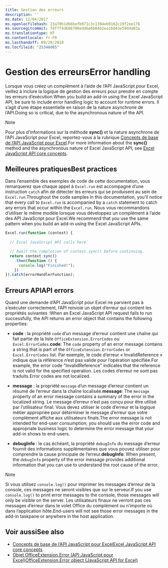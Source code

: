 ```yaml
---
title: Gestion des erreurs
description: ''
ms.date: 12/04/2017
ms.openlocfilehash: 23a70b1d66befb971c3c1394eb9162c19f2ee176
ms.sourcegitcommit: fdf7f4d686700edd6e6b04b2ea1bd43e59d4a03a
ms.translationtype: HT
ms.contentlocale: fr-FR
ms.lasthandoff: 09/28/2018
ms.locfileid: "25348085"
---
```

# <a name="error-handling"></a><span data-ttu-id="f931e-102">Gestion des erreurs</span><span class="sxs-lookup"><span data-stu-id="f931e-102">Error handling</span></span>

<span data-ttu-id="f931e-103">Lorsque vous créez un complément à l’aide de l’API JavaScript pour Excel, veillez à inclure la logique de gestion des erreurs pour prendre en compte les erreurs d’exécution.</span><span class="sxs-lookup"><span data-stu-id="f931e-103">When you build an add-in using the Excel JavaScript API, be sure to include error handling logic to account for runtime errors.</span></span> <span data-ttu-id="f931e-104">Il s’agit d’une étape essentielle en raison de la nature asynchrone de l’API.</span><span class="sxs-lookup"><span data-stu-id="f931e-104">Doing so is critical, due to the asynchronous nature of the API.</span></span>

> [!NOTE]
> <span data-ttu-id="f931e-105">Pour plus d’informations sur la méthode **sync()** et la nature asynchrone de l’API JavaScript pour Excel, reportez-vous à la rubrique [Concepts de base de l’API JavaScript pour Excel](excel-add-ins-core-concepts.md).</span><span class="sxs-lookup"><span data-stu-id="f931e-105">For more information about the **sync()** method and the asynchronous nature of Excel JavaScript API, see [Excel JavaScript API core concepts](excel-add-ins-core-concepts.md).</span></span>

## <a name="best-practices"></a><span data-ttu-id="f931e-106">Meilleures pratiques</span><span class="sxs-lookup"><span data-stu-id="f931e-106">Best practices</span></span>

<span data-ttu-id="f931e-107">Dans l’ensemble des exemples de code de cette documentation, vous remarquerez que chaque appel à `Excel.run` est accompagné d’une instruction `catch` afin de détecter les erreurs qui se produisent au sein de `Excel.run`.</span><span class="sxs-lookup"><span data-stu-id="f931e-107">Throughout the code samples in this documentation, you'll notice that every call to `Excel.run` is accompanied by a `catch` statement to catch any errors that occur within the `Excel.run`.</span></span> <span data-ttu-id="f931e-108">Nous vous recommandons d’utiliser le même modèle lorsque vous développez un complément à l’aide des API JavaScript pour Excel.</span><span class="sxs-lookup"><span data-stu-id="f931e-108">We recommend that you use the same pattern when you build an add-in using the Excel JavaScript APIs.</span></span>

```js
Excel.run(function (context) { 
  
  // Excel JavaScript API calls here

  // Await the completion of context.sync() before continuing.
  return context.sync()
    .then(function () {
      console.log("Finished!");
    })
}).catch(errorHandlerFunction);     
```

## <a name="api-errors"></a><span data-ttu-id="f931e-109">Erreurs API</span><span class="sxs-lookup"><span data-stu-id="f931e-109">API errors</span></span> 

<span data-ttu-id="f931e-110">Quand une demande d’API JavaScript pour Excel ne parvient pas à s’exécuter correctement, l’API renvoie un objet d’erreur qui contient les propriétés suivantes :</span><span class="sxs-lookup"><span data-stu-id="f931e-110">When an Excel JavaScript API request fails to run successfully, the API returns an error object that contains the following properties:</span></span> 

- <span data-ttu-id="f931e-111">**code** :  la propriété `code` d’un message d’erreur contient une chaîne qui fait partie de la liste `OfficeExtension.ErrorCodes` ou `Excel.ErrorCodes`.</span><span class="sxs-lookup"><span data-stu-id="f931e-111">**code**:  The `code` property of an error message contains a string that is part of the `OfficeExtension.ErrorCodes` or `Excel.ErrorCodes` list.</span></span> <span data-ttu-id="f931e-112">Par exemple, le code d’erreur « InvalidReference » indique que la référence n’est pas valide pour l’opération spécifiée.</span><span class="sxs-lookup"><span data-stu-id="f931e-112">For example, the error code "InvalidReference" indicates that the reference is not valid for the specified operation.</span></span> <span data-ttu-id="f931e-113">Les codes d’erreur ne sont pas traduits.</span><span class="sxs-lookup"><span data-stu-id="f931e-113">Error codes are not localized.</span></span> 

- <span data-ttu-id="f931e-114">**message** : la propriété `message` d’un message d’erreur contient un résumé de l’erreur dans la chaîne localisée.</span><span class="sxs-lookup"><span data-stu-id="f931e-114">**message**: The `message` property of an error message contains a summary of the error in the localized string.</span></span> <span data-ttu-id="f931e-115">Le message d’erreur n’est pas conçu pour être utilisé par l’utilisateur final. Vous devez utiliser le code d’erreur et la logique métier appropriée pour déterminer le message d’erreur que votre complément affiche aux utilisateurs finals.</span><span class="sxs-lookup"><span data-stu-id="f931e-115">The error message is not intended for end-user consumption; you should use the error code and appropriate business logic to determine the error message that your add-in shows to end-users.</span></span>

- <span data-ttu-id="f931e-116">**debugInfo** : le cas échéant, la propriété `debugInfo` du message d’erreur fournit des informations supplémentaires que vous pouvez utiliser pour comprendre la cause principale de l’erreur.</span><span class="sxs-lookup"><span data-stu-id="f931e-116">**debugInfo**: When present, the `debugInfo` property of the error message provides additional information that you can use to understand the root cause of the error.</span></span> 

> [!NOTE]
> <span data-ttu-id="f931e-117">Si vous utilisez `console.log()` pour imprimer les messages d’erreur de la console, ces messages ne seront visibles que sur le serveur.</span><span class="sxs-lookup"><span data-stu-id="f931e-117">If you use `console.log()` to print error messages to the console, those messages will only be visible on the server.</span></span> <span data-ttu-id="f931e-118">Les utilisateurs finaux ne verront pas ces messages d’erreur dans le volet Office du complément ou n’importe où dans l’application hôte.</span><span class="sxs-lookup"><span data-stu-id="f931e-118">End-users will not see those error messages in the add-in taskpane or anywhere in the host application.</span></span>

## <a name="see-also"></a><span data-ttu-id="f931e-119">Voir aussi</span><span class="sxs-lookup"><span data-stu-id="f931e-119">See also</span></span>

- [<span data-ttu-id="f931e-120">Concepts de base de l’API JavaScript pour Excel</span><span class="sxs-lookup"><span data-stu-id="f931e-120">Excel JavaScript API core concepts</span></span>](excel-add-ins-core-concepts.md)
- [<span data-ttu-id="f931e-121">Objet OfficeExtension.Error (API JavaScript pour Excel)</span><span class="sxs-lookup"><span data-stu-id="f931e-121">OfficeExtension.Error object (JavaScript API for Excel)</span></span>](https://docs.microsoft.com/javascript/api/office/officeextension.error?view=office-js)
